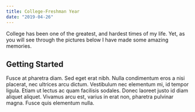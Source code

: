 ```yaml
---
title: College-Freshman Year
date: "2019-04-26"
---
```


College has been one of the greatest, and hardest times of my life. Yet, as
you will see through the pictures below I have made some amazing memories.

<!-- end -->

## Getting Started
Fusce at pharetra diam. Sed eget erat nibh. Nulla condimentum eros a nisi placerat, nec ultrices arcu dictum. Vestibulum nec elementum mi, id tempor ligula. Etiam ut lectus ac quam facilisis sodales. Donec laoreet justo id diam aliquet aliquet. Vivamus arcu est, varius in erat non, pharetra pulvinar magna. Fusce quis elementum nulla.
